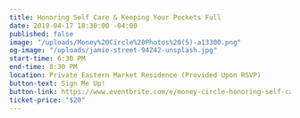 ```yaml
---
title: Honoring Self Care & Keeping Your Pockets Full
date: 2019-04-17 18:30:00 -04:00
published: false
image: "/uploads/Money%20Circle%20Photos%20(5)-a13300.png"
og-image: "/uploads/jamie-street-94242-unsplash.jpg"
start-time: 6:30 PM
end-time: 8:30 PM
location: Private Eastern Market Residence (Provided Upon RSVP)
button-text: Sign Me Up!
button-link: https://www.eventbrite.com/e/money-circle-honoring-self-care-keeping-your-pockets-full-tickets-59004572264
ticket-price: "$20"
---
```


